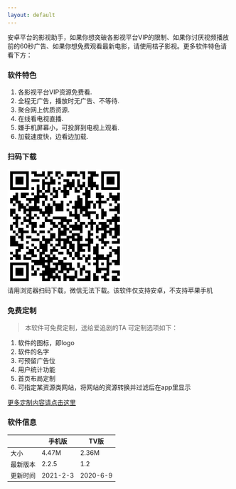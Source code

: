 ```yaml
---
layout: default
---
```


安卓平台的影视助手，如果你想突破各影视平台VIP的限制、如果你讨厌视频播放前的60秒广告、如果你想免费观看最新电影，请使用桔子影视。更多软件特色请看下方：

### 软件特色

1.  各影视平台VIP资源免费看.
2.  全程无广告，播放时无广告、不等待.
3.  聚合网上优质资源.
4.  在线看电视直播.
5.  嫌手机屏幕小，可投屏到电视上观看.
6.  加载速度快，边看边加载.

### 扫码下载

![二维码](assets/img/erw.png)
<br>请用浏览器扫码下载，微信无法下载。该软件仅支持安卓，不支持苹果手机

### 免费定制

> 本软件可免费定制，送给爱追剧的TA
> 可定制选项如下：
1. 软件的图标，即logo
2. 软件的名字
3. 可预留广告位
4. 用户统计功能
5. 首页布局定制
6. 可指定某资源类网站，将网站的资源转换并过滤后在app里显示

[更多定制内容请点击这里](https://www.jianshu.com/p/436e3009e1f2)


### 软件信息

|     | 手机版  | TV版  |
|  ----  | ----  | ----  |
| 大小  | 4.47M | 2.36M |
| 最新版本  | 2.2.5 | 1.2 |
| 更新时间  | 2021-2-3 | 2020-6-9 |

